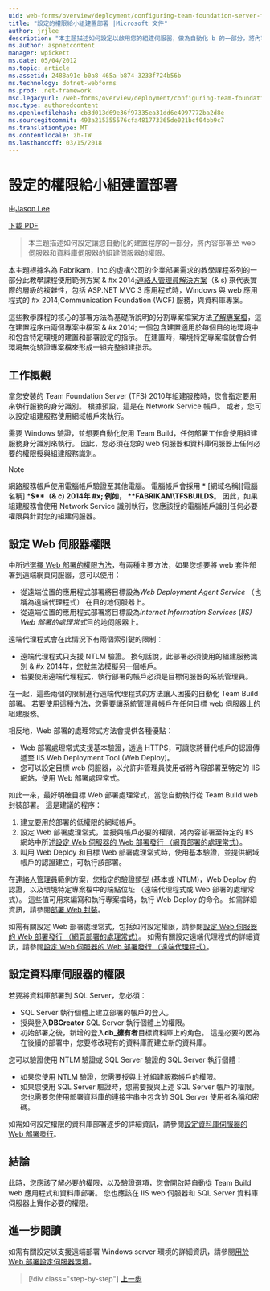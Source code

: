 ```yaml
---
uid: web-forms/overview/deployment/configuring-team-foundation-server-for-web-deployment/configuring-permissions-for-team-build-deployment
title: "設定的權限給小組建置部署 |Microsoft 文件"
author: jrjlee
description: "本主題描述如何設定以啟用您的組建伺服器，做為自動化 b 的一部分，將內容部署至 web 伺服器和資料庫伺服器的權限..."
ms.author: aspnetcontent
manager: wpickett
ms.date: 05/04/2012
ms.topic: article
ms.assetid: 2488a91e-b0a8-465a-b874-3233f724b56b
ms.technology: dotnet-webforms
ms.prod: .net-framework
msc.legacyurl: /web-forms/overview/deployment/configuring-team-foundation-server-for-web-deployment/configuring-permissions-for-team-build-deployment
msc.type: authoredcontent
ms.openlocfilehash: cb3d013d69e36f97335ea31dd6e4997772ba2d8e
ms.sourcegitcommit: 493a215355576cfa481773365de021bcf04bb9c7
ms.translationtype: MT
ms.contentlocale: zh-TW
ms.lasthandoff: 03/15/2018
---
```

<a name="configuring-permissions-for-team-build-deployment"></a>設定的權限給小組建置部署
====================
由[Jason Lee](https://github.com/jrjlee)

[下載 PDF](https://msdnshared.blob.core.windows.net/media/MSDNBlogsFS/prod.evol.blogs.msdn.com/CommunityServer.Blogs.Components.WeblogFiles/00/00/00/63/56/8130.DeployingWebAppsInEnterpriseScenarios.pdf)

> 本主題描述如何設定讓您自動化的建置程序的一部分，將內容部署至 web 伺服器和資料庫伺服器的組建伺服器的權限。


本主題根據名為 Fabrikam，Inc.的虛構公司的企業部署需求的教學課程系列的一部分此教學課程使用範例方案 & #x 2014;[連絡人管理員解決方案](../web-deployment-in-the-enterprise/the-contact-manager-solution.md)（& s) 來代表實際的層級的複雜性，包括 ASP.NET MVC 3 應用程式時，Windows 與 web 應用程式的 #x 2014;Communication Foundation (WCF) 服務，與資料庫專案。

這些教學課程的核心的部署方法為基礎所說明的分割專案檔案方法[了解專案檔](../web-deployment-in-the-enterprise/understanding-the-project-file.md)，這在建置程序由兩個專案中檔案 & #x 2014; 一個包含建置適用於每個目的地環境中和包含特定環境的建置和部署設定的指示。 在建置時，環境特定專案檔就會合併環境無從驗證專案檔來形成一組完整組建指示。

## <a name="task-overview"></a>工作概觀

當您安裝的 Team Foundation Server (TFS) 2010年組建服務時，您會指定要用來執行服務的身分識別。 根據預設，這是在 Network Service 帳戶。 或者，您可以設定組建服務使用網域帳戶來執行。

需要 Windows 驗證，並想要自動化使用 Team Build，任何部署工作會使用組建服務身分識別來執行。 因此，您必須在您的 web 伺服器和資料庫伺服器上任何必要的權限授與組建服務識別。

> [!NOTE]
> 網路服務帳戶使用電腦帳戶驗證至其他電腦。 電腦帳戶會採用 * [網域名稱]\[電腦名稱] ***$**（& c) 2014年 #x; 例如， **FABRIKAM\TFSBUILD$**。 因此，如果組建服務會使用 Network Service 識別執行，您應該授的電腦帳戶識別任何必要權限與針對您的組建伺服器。


## <a name="configuring-web-server-permissions"></a>設定 Web 伺服器權限

中所述[選擇 Web 部署的權限方法](../configuring-server-environments-for-web-deployment/choosing-the-right-approach-to-web-deployment.md)，有兩種主要方法，如果您想要將 web 套件部署到遠端網頁伺服器，您可以使用：

- 從遠端位置的應用程式部署將目標設為*Web Deployment Agent Service* （也稱為遠端代理程式） 在目的地伺服器上。
- 從遠端位置的應用程式部署將目標設為*Internet Information Services* (*IIS) Web 部署的處理常式*目的地伺服器上。

遠端代理程式會在此情況下有兩個索引鍵的限制：

- 遠端代理程式只支援 NTLM 驗證。 換句話說，此部署必須使用的組建服務識別 & #x 2014年，您就無法模擬另一個帳戶。
- 若要使用遠端代理程式，執行部署的帳戶必須是目標伺服器的系統管理員。

在一起，這些兩個的限制進行遠端代理程式的方法讓人困擾的自動化 Team Build 部署。 若要使用這種方法，您需要讓系統管理員帳戶在任何目標 web 伺服器上的組建服務。

相反地，Web 部署的處理常式方法會提供各種優點：

- Web 部署處理常式支援基本驗證，透過 HTTPS，可讓您將替代帳戶的認證傳遞至 IIS Web Deployment Tool (Web Deploy)。
- 您可以設定目標 web 伺服器，以允許非管理員使用者將內容部署至特定的 IIS 網站，使用 Web 部署處理常式。

如此一來，最好明確目標 Web 部署處理常式，當您自動執行從 Team Build web 封裝部署。 這是建議的程序：

1. 建立要用於部署的低權限的網域帳戶。
2. 設定 Web 部署處理常式，並授與帳戶必要的權限，將內容部署至特定的 IIS 網站中所述[設定 Web 伺服器的 Web 部署發行 （網頁部署的處理常式）](../configuring-server-environments-for-web-deployment/configuring-a-web-server-for-web-deploy-publishing-web-deploy-handler.md)。
3. 叫用 Web Deploy 和目標 Web 部署處理常式時，使用基本驗證，並提供網域帳戶的認證建立，可執行該部署。

在[連絡人管理員](../web-deployment-in-the-enterprise/the-contact-manager-solution.md)範例方案，您指定的驗證類型 (基本或 NTLM)，Web Deploy 的認證，以及環境特定專案檔中的端點位址 （遠端代理程式或 Web 部署的處理常式）。 這些值可用來編寫和執行專案檔時，執行 Web Deploy 的命令。 如需詳細資訊，請參閱[部署 Web 封裝](../web-deployment-in-the-enterprise/deploying-web-packages.md)。

如需有關設定 Web 部署處理常式，包括如何設定權限，請參閱[設定 Web 伺服器的 Web 部署發行 （網頁部署的處理常式）](../configuring-server-environments-for-web-deployment/configuring-a-web-server-for-web-deploy-publishing-web-deploy-handler.md)。 如需有關設定遠端代理程式的詳細資訊，請參閱[設定 Web 伺服器的 Web 部署發行 （遠端代理程式）](../configuring-server-environments-for-web-deployment/configuring-a-web-server-for-web-deploy-publishing-remote-agent.md)。

## <a name="configuring-database-server-permissions"></a>設定資料庫伺服器的權限

若要將資料庫部署到 SQL Server，您必須：

- SQL Server 執行個體上建立部署的帳戶的登入。
- 授與登入**DBCreator** SQL Server 執行個體上的權限。
- 初始部署之後，新增的登入**db\_擁有者**目標資料庫上的角色。 這是必要的因為在後續的部署中，您要修改現有的資料庫而建立新的資料庫。

您可以驗證使用 NTLM 驗證或 SQL Server 驗證的 SQL Server 執行個體：

- 如果您使用 NTLM 驗證，您需要授與上述組建服務帳戶的權限。
- 如果您使用 SQL Server 驗證時，您需要授與上述 SQL Server 帳戶的權限。 您也需要您使用部署資料庫的連接字串中包含的 SQL Server 使用者名稱和密碼。

如需如何設定權限的資料庫部署逐步的詳細資訊，請參閱[設定資料庫伺服器的 Web 部署發行](../configuring-server-environments-for-web-deployment/configuring-a-database-server-for-web-deploy-publishing.md)。

## <a name="conclusion"></a>結論

此時，您應該了解必要的權限，以及驗證選項，您會開啟時自動從 Team Build web 應用程式和資料庫部署。 您也應該在 IIS web 伺服器和 SQL Server 資料庫伺服器上實作必要的權限。

## <a name="further-reading"></a>進一步閱讀

如需有關設定以支援遠端部署 Windows server 環境的詳細資訊，請參閱[用於 Web 部署設定伺服器環境](../configuring-server-environments-for-web-deployment/configuring-server-environments-for-web-deployment.md)。

>[!div class="step-by-step"]
[上一步](deploying-a-specific-build.md)
